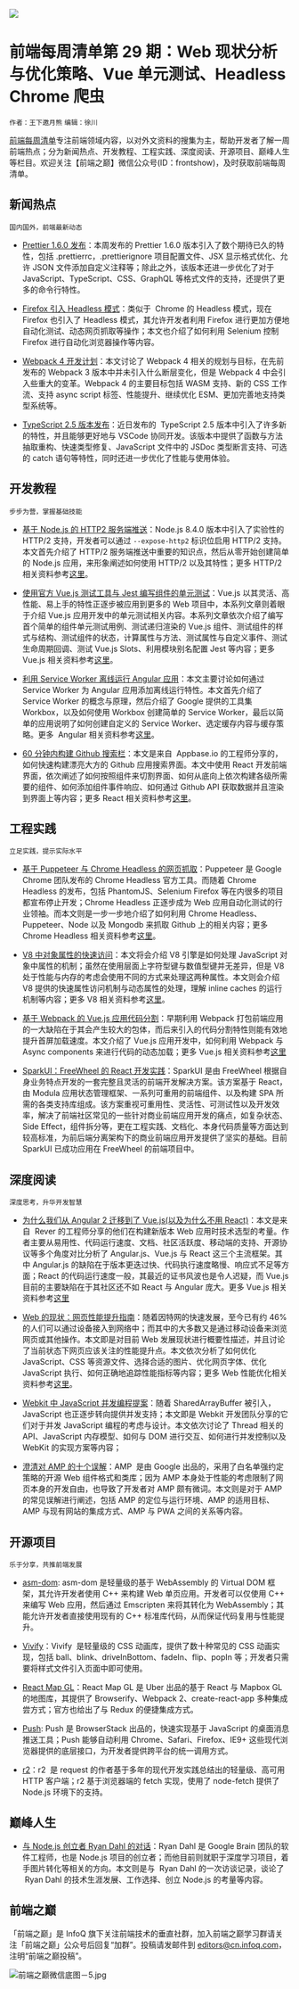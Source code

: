 ![](http://upload-images.jianshu.io/upload_images/1647496-49951034f8b1a36b.jpg?imageMogr2/auto-orient/strip%7CimageView2/2/w/1240)

# 前端每周清单第 29 期：Web 现状分析与优化策略、Vue 单元测试、Headless Chrome 爬虫

`作者：王下邀月熊` `编辑：徐川`

[前端每周清单](http://www.infoq.com/cn/FE-Weekly)专注前端领域内容，以对外文资料的搜集为主，帮助开发者了解一周前端热点；分为新闻热点、开发教程、工程实践、深度阅读、开源项目、巅峰人生等栏目。欢迎关注【前端之巅】微信公众号(ID：frontshow)，及时获取前端每周清单。

## 新闻热点

`国内国外，前端最新动态`

- [Prettier 1.6.0 发布](https://github.com/prettier/prettier/releases/tag/1.6.0)：本周发布的 Prettier 1.6.0 版本引入了数个期待已久的特性，包括 .prettierrc，.prettierignore 项目配置文件、JSX 显示格式优化、允许 JSON 文件添加自定义注释等；除此之外，该版本还进一步优化了对于 JavaScript、TypeScript、CSS、GraphQL 等格式文件的支持，还提供了更多的命令行特性。

- [Firefox 引入 Headless 模式](https://developer.mozilla.org/en-US/Firefox/Headless_mode)：类似于  Chrome 的 Headless 模式，现在 Firefox 也引入了 Headless 模式，其允许开发者利用 Firefox 进行更加方便地自动化测试、动态网页抓取等操作；本文也介绍了如何利用 Selenium 控制 Firefox 进行自动化浏览器操作等内容。

- [Webpack 4 开发计划](https://parg.co/bxC)：本文讨论了 Webpack 4 相关的规划与目标，在先前发布的 Webpack 3 版本中并未引入什么断层变化，但是 Webpack 4 中会引入些重大的变革。Webpack 4 的主要目标包括 WASM 支持、新的 CSS 工作流、支持 async script 标签、性能提升、继续优化 ESM、更加完善地支持类型系统等。

- [TypeScript 2.5 版本发布](https://parg.co/b7b)：近日发布的  TypeScript 2.5 版本中引入了许多新的特性，并且能够更好地与 VSCode 协同开发。该版本中提供了函数与方法抽取重构、快速类型修复、JavaScript 文件中的 JSDoc 类型断言支持、可选的 catch 语句等特性，同时还进一步优化了性能与使用体验。

## 开发教程

`步步为营，掌握基础技能`

- [基于 Node.js 的 HTTP2 服务端推送](https://blog.risingstack.com/node-js-http-2-push/)：Node.js 8.4.0 版本中引入了实验性的 HTTP/2 支持，开发者可以通过 `--expose-http2` 标识位启用 HTTP/2 支持。本文首先介绍了 HTTP/2 服务端推送中重要的知识点，然后从零开始创建简单的 Node.js 应用，来形象阐述如何使用 HTTP/2 以及其特性；更多 HTTP/2 相关资料参考[这里](https://parg.co/b7r)。

- [使用官方 Vue.js 测试工具与 Jest 编写组件的单元测试](https://parg.co/b7U)：Vue.js 以其灵活、高性能、易上手的特性正逐步被应用到更多的 Web 项目中，本系列文章则着眼于介绍 Vue.js 应用开发中的单元测试相关内容。本系列文章依次介绍了编写首个简单的组件单元测试用例、测试递归渲染的 Vue.js 组件、测试组件的样式与结构、测试组件的状态，计算属性与方法、测试属性与自定义事件、测试生命周期回调、测试 Vue.js Slots、利用模块别名配置 Jest 等内容；更多 Vue.js 相关资料参考[这里](https://parg.co/byL)。

- [利用 Service Worker 离线运行 Angular 应用](https://malcoded.com/posts/angular-service-worker)：本文主要讨论如何通过 Service Worker 为 Angular 应用添加离线运行特性。本文首先介绍了 Service Worker 的概念与原理，然后介绍了 Google 提供的工具集 Workbox，以及如何使用 Workbox 创建简单的 Service Worker，最后以简单的应用说明了如何创建自定义的 Service Worker、选定缓存内容与缓存策略。更多  Angular 相关资料参考[这里](https://parg.co/bT2)。

- [60 分钟内构建 Github 搜索栏](https://parg.co/b7S)：本文是来自  Appbase.io 的工程师分享的，如何快速构建漂亮大方的 Github 应用搜索界面。本文中使用 React 开发前端界面，依次阐述了如何按照组件来切割界面、如何从底向上依次构建各级所需要的组件、如何添加组件事件响应、如何通过 Github API 获取数据并且渲染到界面上等内容；更多 React 相关资料参考[这里](https://parg.co/bM1)。

## 工程实践

`立足实践，提示实际水平`

- [基于 Puppeteer 与 Chrome Headless 的网页抓取](https://github.com/emadehsan/thal)：Puppeteer 是 Google Chrome 团队发布的 Chrome Headless 官方工具。而随着 Chrome Headless 的发布，包括 PhantomJS、Selenium Firefox 等在内很多的项目都宣布停止开发；Chrome Headless 正逐步成为 Web 应用自动化测试的行业领袖。而本文则是一步一步地介绍了如何利用 Chrome Headless、Puppeteer、Node 以及 Mongodb 来抓取 Github 上的相关内容；更多 Chrome Headless 相关资料参考[这里](https://parg.co/btv)。

- [V8 中对象属性的快速访问](https://parg.co/b70)：本文将会介绍 V8 引擎是如何处理 JavaScript 对象中属性的机制；虽然在使用层面上字符型键与数值型键并无差异，但是 V8 处于性能与内存的考虑会使用不同的方式来处理这两种属性。本文则会介绍 V8 提供的快速属性访问机制与动态属性的处理，理解 inline caches 的运行机制等内容；更多 V8 相关资料参考[这里](https://parg.co/bzt)。

- [基于 Webpack 的 Vue.js 应用代码分割](https://parg.co/b7c)：早期利用 Webpack 打包前端应用的一大缺陷在于其会产生较大的包体，而后来引入的代码分割特性则能有效地提升首屏加载速度。本文介绍了 Vue.js 应用开发中，如何利用 Webpack 与 Async components 来进行代码的动态加载；更多 Vue.js 相关资料参考[这里](https://parg.co/byL)

- [SparkUI：FreeWheel 的 React 开发实践](https://parg.co/b7E)：SparkUI 是由 FreeWheel 根据自身业务特点开发的一套完整且灵活的前端开发解决方案。该方案基于 React，由 Modula 应用状态管理框架、一系列可重用的前端组件、以及构建 SPA 所需的各类支持库组成。该方案重视可重用性、灵活性、可测试性以及开发效率，解决了前端社区常见的一些针对商业前端应用开发的痛点，如复杂状态、Side Effect，组件拆分等，更在工程实践、文档化、本身代码质量等方面达到较高标准，为前后端分离架构下的商业前端应用开发提供了坚实的基础。目前 SparkUI 已成功应用在 FreeWheel 的前端项目中。

## 深度阅读

`深度思考，升华开发智慧`

- [为什么我们从 Angular 2 迁移到了 Vue.js(以及为什么不用 React)](https://parg.co/bxB)：本文是来自  Rever 的工程师分享的他们在构建新版本 Web 应用时技术选型的考量。作者主要从易用性、代码运行速度、文档、社区活跃度、移动端的支持、开源协议等多个角度对比分析了 Angular.js、Vue.js 与 React 这三个主流框架。其中 Angular.js 的缺陷在于版本更迭过快、代码执行速度略慢、响应式不足等方面；React 的代码运行速度一般，其最近的证书风波也是令人迟疑，而 Vue.js 目前的主要缺陷在于其社区还不如 React 与 Angular 庞大。更多 Vue.js 相关资料参考[这里](https://parg.co/byL)

- [Web 的现状：网页性能提升指南](https://parg.co/b7d)：随着因特网的快速发展，至今已有约 46% 的人们可以通过设备接入到网络中；而其中的大多数又是通过移动设备来浏览网页或其他操作。本文即是对目前 Web 发展现状进行概要性描述，并且讨论了当前状态下网页应该关注的性能提升点。本文依次分析了如何优化 JavaScript、CSS 等资源文件、选择合适的图片、优化网页字体、优化 JavaScript 执行、如何正确地追踪性能指标等内容；更多 Web 性能优化相关资料参考[这里](https://parg.co/b7P)。

- [Webkit 中 JavaScript 并发编程提案](https://parg.co/b7K)：随着 SharedArrayBuffer 被引入，JavaScript 也正逐步转向提供并发支持；本文即是 Webkit 开发团队分享的它们对于并发 JavaScript 编程的考虑与设计。本文依次讨论了 Thread 相关的 API、JavaScript 内存模型、如何与 DOM 进行交互、如何进行并发控制以及 WebKit 的实现方案等内容；

- [澄清对 AMP 的十个误解](https://parg.co/b76)：AMP  是由 Google 出品的，采用了白名单强约定策略的开源 Web 组件格式和类库；因为 AMP 本身处于性能的考虑限制了网页本身的开发自由，也导致了开发者对 AMP 颇有微词。本文则是对于 AMP 的常见误解进行阐述，包括 AMP 的定位与运行环境、AMP 的适用目标、AMP 与现有网站的集成方式、AMP 与 PWA 之间的关系等内容。

## 开源项目

`乐于分享，共推前端发展`

- [asm-dom](https://github.com/mbasso/asm-dom): asm-dom 是轻量级的基于 WebAssembly 的 Virtual DOM 框架，其允许开发者使用 C++ 来构建 Web 单页应用。开发者可以仅使用 C++ 来编写 Web 应用，然后通过 Emscripten 来将其转化为 WebAssembly；其能允许开发者直接使用现有的 C++ 标准库代码，从而保证代码复用与性能提升。

- [Vivify](https://github.com/Martz90/vivify)：Vivify  是轻量级的 CSS 动画库，提供了数十种常见的 CSS 动画实现，包括 ball、blink、driveInBottom、fadeIn、flip、popIn 等；开发者只需要将样式文件引入页面中即可使用。

- [React Map GL](http://uber.github.io/react-map-gl)：React Map GL 是 Uber 出品的基于 React 与 Mapbox GL 的地图库，其提供了 Browserify、Webpack 2、create-react-app 多种集成尝方式；官方也给出了与 Redux 的便捷集成方式。

- [Push](https://github.com/Nickersoft/push.js): Push 是 BrowserStack 出品的，快速实现基于 JavaScript 的桌面消息推送工具；Push 能够自动利用 Chrome、Safari、Firefox、IE9+ 这些现代浏览器提供的底层接口，为开发者提供跨平台的统一调用方式。

- [r2](https://github.com/mikeal/r2)：r2  是 request 的作者基于多年的现代开发实践总结出的轻量级、高可用 HTTP 客户端；r2 基于浏览器端的 fetch 实现，使用了 node-fetch 提供了 Node.js 环境下的支持。

## 巅峰人生

- [与 Node.js 创立者 Ryan Dahl 的对话](https://parg.co/b7u)：Ryan Dahl 是 Google Brain 团队的软件工程师，也是 Node.js 项目的创立者；而他目前则就职于深度学习项目，着手图片转化等相关的方向。本文则是与  Ryan Dahl 的一次访谈记录，谈论了  Ryan Dahl 的技术生涯发展、工作选择、创立 Node.js 的考量等内容。

## 前端之巅

「前端之巅」是 InfoQ 旗下关注前端技术的垂直社群，加入前端之巅学习群请关注「前端之巅」公众号后回复“加群”。投稿请发邮件到 editors@cn.infoq.com，注明“前端之巅投稿”。

![前端之巅微信底图－5.jpg](http://upload-images.jianshu.io/upload_images/1647496-01712a993d2b23de.jpg?imageMogr2/auto-orient/strip%7CimageView2/2/w/1240)
